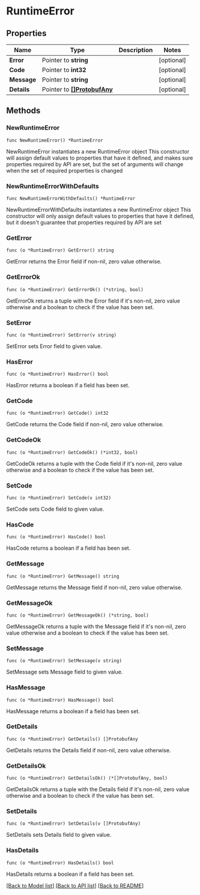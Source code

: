 # RuntimeError

## Properties

Name | Type | Description | Notes
------------ | ------------- | ------------- | -------------
**Error** | Pointer to **string** |  | [optional] 
**Code** | Pointer to **int32** |  | [optional] 
**Message** | Pointer to **string** |  | [optional] 
**Details** | Pointer to [**[]ProtobufAny**](ProtobufAny.md) |  | [optional] 

## Methods

### NewRuntimeError

`func NewRuntimeError() *RuntimeError`

NewRuntimeError instantiates a new RuntimeError object
This constructor will assign default values to properties that have it defined,
and makes sure properties required by API are set, but the set of arguments
will change when the set of required properties is changed

### NewRuntimeErrorWithDefaults

`func NewRuntimeErrorWithDefaults() *RuntimeError`

NewRuntimeErrorWithDefaults instantiates a new RuntimeError object
This constructor will only assign default values to properties that have it defined,
but it doesn't guarantee that properties required by API are set

### GetError

`func (o *RuntimeError) GetError() string`

GetError returns the Error field if non-nil, zero value otherwise.

### GetErrorOk

`func (o *RuntimeError) GetErrorOk() (*string, bool)`

GetErrorOk returns a tuple with the Error field if it's non-nil, zero value otherwise
and a boolean to check if the value has been set.

### SetError

`func (o *RuntimeError) SetError(v string)`

SetError sets Error field to given value.

### HasError

`func (o *RuntimeError) HasError() bool`

HasError returns a boolean if a field has been set.

### GetCode

`func (o *RuntimeError) GetCode() int32`

GetCode returns the Code field if non-nil, zero value otherwise.

### GetCodeOk

`func (o *RuntimeError) GetCodeOk() (*int32, bool)`

GetCodeOk returns a tuple with the Code field if it's non-nil, zero value otherwise
and a boolean to check if the value has been set.

### SetCode

`func (o *RuntimeError) SetCode(v int32)`

SetCode sets Code field to given value.

### HasCode

`func (o *RuntimeError) HasCode() bool`

HasCode returns a boolean if a field has been set.

### GetMessage

`func (o *RuntimeError) GetMessage() string`

GetMessage returns the Message field if non-nil, zero value otherwise.

### GetMessageOk

`func (o *RuntimeError) GetMessageOk() (*string, bool)`

GetMessageOk returns a tuple with the Message field if it's non-nil, zero value otherwise
and a boolean to check if the value has been set.

### SetMessage

`func (o *RuntimeError) SetMessage(v string)`

SetMessage sets Message field to given value.

### HasMessage

`func (o *RuntimeError) HasMessage() bool`

HasMessage returns a boolean if a field has been set.

### GetDetails

`func (o *RuntimeError) GetDetails() []ProtobufAny`

GetDetails returns the Details field if non-nil, zero value otherwise.

### GetDetailsOk

`func (o *RuntimeError) GetDetailsOk() (*[]ProtobufAny, bool)`

GetDetailsOk returns a tuple with the Details field if it's non-nil, zero value otherwise
and a boolean to check if the value has been set.

### SetDetails

`func (o *RuntimeError) SetDetails(v []ProtobufAny)`

SetDetails sets Details field to given value.

### HasDetails

`func (o *RuntimeError) HasDetails() bool`

HasDetails returns a boolean if a field has been set.


[[Back to Model list]](../README.md#documentation-for-models) [[Back to API list]](../README.md#documentation-for-api-endpoints) [[Back to README]](../README.md)


